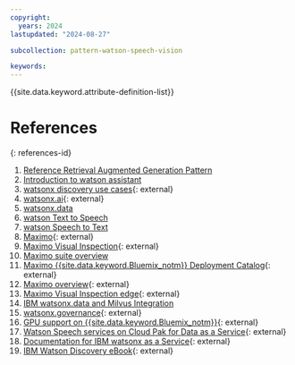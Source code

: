 ```yaml
---
copyright:
  years: 2024
lastupdated: "2024-08-27"

subcollection: pattern-watson-speech-vision

keywords:
---
```

{{site.data.keyword.attribute-definition-list}}

# References

{: references-id}

1. [Reference Retrieval Augmented Generation Pattern](/docs/pattern-genai-rag?topic=pattern-genai-rag-genai-pattern)
2. [Introduction to watson assistant](/docs/watson-assistant?topic=watson-assistant-welcome-new-assistant)
3. [watsonx discovery use cases](http://ibm.com/products/watson-discovery/use-cases){: external}
4. [watsonx.ai](http://ibm.com/products/watsonx-ai){: external}
5. [watsonx.data](/docs/watsonxdata)
6. [watson Text to Speech](/docs/text-to-speech?topic=text-to-speech-gettingStarted)
7. [watson Speech to Text](/docs/speech-to-text?topic=speech-to-text-gettingStarted)
8. [Maximo](http://ibm.com/docs/en/mas-cd/maximo-manage/continuous-delivery?topic=SSLPL8_cd/com.ibm.mam.doc/upgrade/c_mas_architecture.htm){: external}
9. [Maximo Visual Inspection](https://www.ibm.com/docs/en/mas-cd/maximo-vi/continuous-delivery?topic=maximo-visual-inspection-edge){: external}
10. [Maximo suite overview](/docs/maximo-application-suite?topic=maximo-application-suite-overview)
11. [Maximo {{site.data.keyword.Bluemix_notm}} Deployment Catalog](https://cloud.ibm.com/catalog/architecture/deploy-arch-ibm-mas-fc308868-e530-4605-884e-e1b3f50b3b66-global#help){: external}
12. [Maximo overview](https:/www.ibm.com/docs/en/mas-cd/maximo-vi/continuous-delivery?topic=overview){: external}
13. [Maximo Visual Inspection edge](https:/www.ibm.com/docs/en/mas-cd/maximo-vi/continuous-delivery?topic=maximo-visual-inspection-edge){: external}
14. [IBM watsonx.data and Milvus Integration](/docs/watsonxdata?topic=watsonxdata-adding-milvus-service)
15. [watsonx.governance](https://www.ibm.com/products/watsonx-governance){: external}
16. [GPU support on {{site.data.keyword.Bluemix_notm}}](https://www.ibm.com/docs/en/mas-cd/maximo-vi/continuous-delivery?topic=planning-supported-gpus-devices){: external}
17. [Watson Speech services on Cloud Pak for Data as a Service](https://dataplatform.cloud.ibm.com/docs/content/svc-welcome/wstt.html?context=cpdaas){: external}
18. [Documentation for IBM watsonx as a Service](https://dataplatform.cloud.ibm.com/docs/content/wsj/getting-started/welcome-main.html?context=wx&audience=wdp){: external}
19. [IBM Watson Discovery eBook](https://www.ibm.com/downloads/cas/1X7EPRYE){: external}
